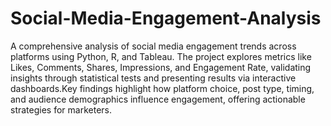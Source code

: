 # Social-Media-Engagement-Analysis
A comprehensive analysis of social media engagement trends across platforms using Python, R, and Tableau. The project explores metrics like Likes, Comments, Shares, 
Impressions, and Engagement Rate, validating insights through statistical tests and presenting results via interactive dashboards.Key findings highlight how platform choice, 
post type, timing, and audience demographics influence engagement, offering actionable strategies for marketers.

